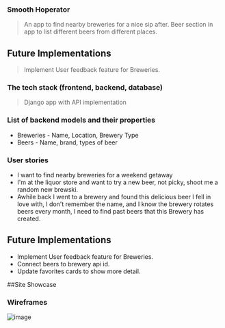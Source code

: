 ### Smooth Hoperator

> An app to find nearby breweries for a nice sip after. Beer section in app to list different beers from different places. 
## Future Implementations
> Implement User feedback feature for Breweries.

### The tech stack (frontend, backend, database)

> Django app with API implementation

### List of backend models and their properties

- Breweries - Name, Location, Brewery Type
- Beers - Name, brand, types of beer

### User stories

- I want to find nearby breweries for a weekend getaway
- I'm at the liquor store and want to try a new beer, not picky, shoot me a random new brewski.
- Awhile back I went to a brewery and found this delicious beer I fell in love with, I don't remember the name, and I know the brewery rotates beers every month, I need to find past beers that this Brewery has created.

## Future Implementations
- Implement User feedback feature for Breweries.
- Connect beers to brewery api id.
- Update favorites cards to show more detail.

##Site Showcase

### Wireframes

![image](https://share.balsamiq.com/c/7r4xErjdKaZDsgngc2WmiD.png)
